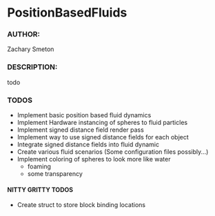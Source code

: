 # PositionBasedFluids
### AUTHOR: 
Zachary Smeton
### DESCRIPTION:
todo

### TODOS
- Implement basic position based fluid dynamics
- Implement Hardware instancing of spheres to fluid particles
- Implement signed distance field render pass
- Implement way to use signed distance fields for each object
- Integrate signed distance fields into fluid dynamic
- Create various fluid scenarios (Some configuration files possibly...)
- Implement coloring of spheres to look more like water
    - foaming
    - some transparency

#### NITTY GRITTY TODOS
- Create struct to store block binding locations